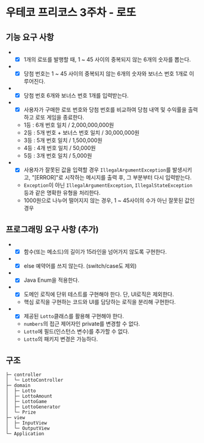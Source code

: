 # 우테코 프리코스 3주차 - 로또

## 기능 요구 사항

+
    - [x] 1개의 로또를 발행할 때, 1 ~ 45 사이의 중복되지 않는 6개의 숫자를 뽑는다.
+
    - [x] 당첨 번호는 1 ~ 45 사이의 중복되지 않는 6개의 숫자와 보너스 번호 1개로 이루어진다.
+
    - [x] 당첨 번호 6개와 보너스 번호 1개를 입력받는다.
+
    - [x] 사용자가 구매한 로또 번호와 당첨 번호를 비교하여 당첨 내역 및 수익률을 출력하고 로또 게임을 종료한다.
    - 1등 : 6개 번호 일치 / 2,000,000,000원
    - 2등 : 5개 번호 + 보너스 번호 일치 / 30,000,000원
    - 3등 : 5개 번호 일치 / 1,500,000원
    - 4등 : 4개 번호 일치 / 50,000원
    - 5등 : 3개 번호 일치 / 5,000원
+
    - [x] 사용자가 잘못된 값을 입력할 경우 ```IllegalArgumentException```를 발생시키고, "[ERROR]"로 시작하는 메시지를 출력 후, 그 부분부터 다시 입력받는다.
    - ```Exception```이 아닌 ```IllegalArgumentException```, ```IllegalStateException``` 등과 같은 명확한 유형을 처리한다.
    - 1000원으로 나누어 떨어지지 않는 경우, 1 ~ 45사이의 수가 아닌 잘못된 값인 경우

## 프로그래밍 요구 사항 (추가)

+
    - [x] 함수(또는 메소드)의 길이가 15라인을 넘어가지 않도록 구현한다.
+
    - [x] else 예약어를 쓰지 않는다. (switch/case도 제외)
+
    - [x] Java Enum을 적용한다.
+
    - [x] 도메인 로직에 단위 테스트를 구현해야 한다. 단, UI로직은 제외한다.
    - 핵심 로직을 구현하는 코드와 UI를 담당하는 로직을 분리해 구현한다.

+
    - [x] 제공된 ```Lotto```클래스를 활용해 구현해야 한다.
    - ```numbers```의 접근 제어자인 private를 변경할 수 없다.
    - ```Lotto```에 필드(인스턴스 변수)를 추가할 수 없다.
    - ```Lotto```의 패키지 변경은 가능하다.

## 구조

```text
├─ controller
│  └─ LottoController
├─ domain
│  ├─ Lotto
│  ├─ LottoAmount
│  ├─ LottoGame
│  ├─ LottoGenerator
│  └─ Prize
├─ view
│  ├─ InputView
│  └─ OutputView
└─ Application
```